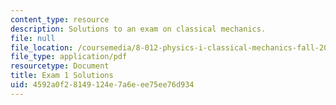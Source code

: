```yaml
---
content_type: resource
description: Solutions to an exam on classical mechanics.
file: null
file_location: /coursemedia/8-012-physics-i-classical-mechanics-fall-2008/4592a0f28149124e7a6eee75ee76d934_exam1sol.pdf
file_type: application/pdf
resourcetype: Document
title: Exam 1 Solutions
uid: 4592a0f2-8149-124e-7a6e-ee75ee76d934
---
```

